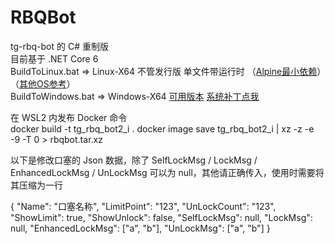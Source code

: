 # RBQBot
tg-rbq-bot 的 C# 重制版  
目前基于 .NET Core 6  
BuildToLinux.bat => Linux-X64 不管发行版 单文件带运行时 （[Alpine最小依赖](https://docs.microsoft.com/zh-cn/dotnet/core/install/linux-alpine#dependencies "Alpine基础库参考点我")）（[其他OS参考](https://docs.microsoft.com/zh-cn/dotnet/core/install/linux "其他OS参考点我")）  
BuildToWindows.bat => Windows-X64 [可用版本](https://docs.microsoft.com/zh-cn/dotnet/core/install/windows?tabs=net60#supported-releases "可用系统参考点我") [系统补丁点我](https://docs.microsoft.com/zh-cn/dotnet/core/install/windows?tabs=net60#additional-deps "各版本系统补丁点我")

在 WSL2 内发布 Docker 命令  
docker build -t tg_rbq_bot2_i .
docker image save tg_rbq_bot2_i | xz -z -e -9 -T 0 > rbqbot.tar.xz

以下是修改口塞的 Json 数据，除了 SelfLockMsg / LockMsg / EnhancedLockMsg / UnLockMsg 可以为 null，其他请正确传入，使用时需要将其压缩为一行

{
    "Name": "口塞名称",
    "LimitPoint": "123",
    "UnLockCount": "123",
	"ShowLimit": true,
    "ShowUnlock": false,
    "SelfLockMsg": null,
    "LockMsg": null,
    "EnhancedLockMsg": ["a", "b"],
    "UnLockMsg": ["a", "b"]
}